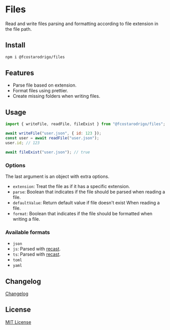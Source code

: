 # Files

Read and write files parsing and formatting according to file extension in the file path.

## Install

```bash
npm i @fcostarodrigo/files
```

## Features

- Parse file based on extension.
- Format files using prettier.
- Create missing folders when writing files.

## Usage

```js
import { writeFile, readFile, fileExist } from "@fcostarodrigo/files";

await writeFile("user.json", { id: 123 });
const user = await readFile("user.json");
user.id; // 123

await fileExist("user.json"); // true
```

### Options

The last argument is an object with extra options.

- `extension`: Treat the file as if it has a specific extension.
- `parse`: Boolean that indicates if the file should be parsed when reading a file.
- `defaultValue`: Return default value if file doesn't exist When reading a file.
- `format`: Boolean that indicates if the file should be formatted when writing a file.

### Available formats

- `json`
- `js`: Parsed with [recast](https://github.com/benjamn/recast).
- `ts`: Parsed with [recast](https://github.com/benjamn/recast).
- `toml`
- `yaml`

## Changelog

[Changelog](CHANGELOG.MD)

## License

[MIT License](http://www.opensource.org/licenses/mit-license.php)
